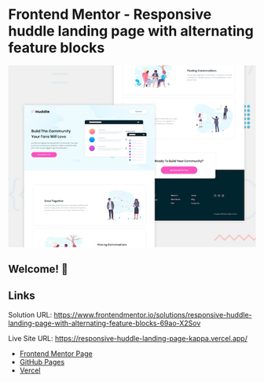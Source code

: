 # Frontend Mentor - Responsive huddle landing page with alternating feature blocks

![Design preview for the Huddle landing page with alternating feature blocks coding challenge](./design/desktop-preview.jpg)

## Welcome! 👋

## Links
Solution URL: https://www.frontendmentor.io/solutions/responsive-huddle-landing-page-with-alternating-feature-blocks-69ao-X2Sov

Live Site URL: https://responsive-huddle-landing-page-kappa.vercel.app/

- [Frontend Mentor Page](https://www.frontendmentor.io/solutions/faq-accordion-vv7qVzwowd)
- [GitHub Pages](https://github.com/rocioizq)
- [Vercel](https://vercel.com/rocioizqs-projects)
